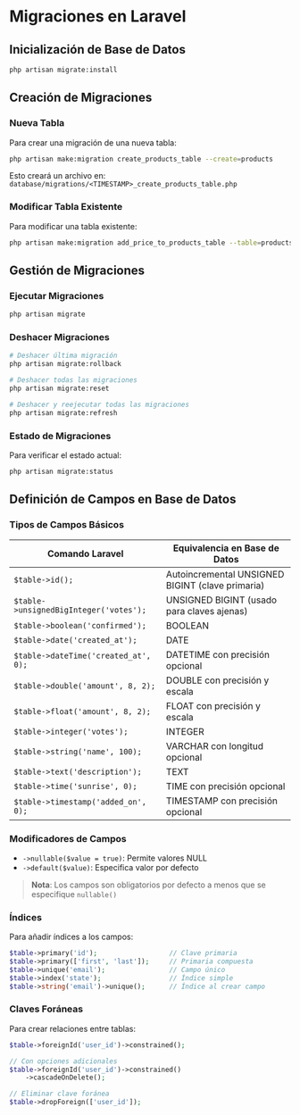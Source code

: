# Migraciones en Laravel
## Inicialización de Base de Datos
```bash
php artisan migrate:install
```

## Creación de Migraciones

### Nueva Tabla
Para crear una migración de una nueva tabla:
```bash
php artisan make:migration create_products_table --create=products
```
Esto creará un archivo en: `database/migrations/<TIMESTAMP>_create_products_table.php`

### Modificar Tabla Existente
Para modificar una tabla existente:
```bash
php artisan make:migration add_price_to_products_table --table=products
```

## Gestión de Migraciones

### Ejecutar Migraciones
```bash
php artisan migrate
```

### Deshacer Migraciones
```bash
# Deshacer última migración
php artisan migrate:rollback

# Deshacer todas las migraciones
php artisan migrate:reset

# Deshacer y reejecutar todas las migraciones
php artisan migrate:refresh
```

### Estado de Migraciones
Para verificar el estado actual:
```bash
php artisan migrate:status
```

## Definición de Campos en Base de Datos

### Tipos de Campos Básicos

| Comando Laravel | Equivalencia en Base de Datos |
|----------------|------------------------------|
| `$table->id();` | Autoincremental UNSIGNED BIGINT (clave primaria) |
| `$table->unsignedBigInteger('votes');` | UNSIGNED BIGINT (usado para claves ajenas) |
| `$table->boolean('confirmed');` | BOOLEAN |
| `$table->date('created_at');` | DATE |
| `$table->dateTime('created_at', 0);` | DATETIME con precisión opcional |
| `$table->double('amount', 8, 2);` | DOUBLE con precisión y escala |
| `$table->float('amount', 8, 2);` | FLOAT con precisión y escala |
| `$table->integer('votes');` | INTEGER |
| `$table->string('name', 100);` | VARCHAR con longitud opcional |
| `$table->text('description');` | TEXT |
| `$table->time('sunrise', 0);` | TIME con precisión opcional |
| `$table->timestamp('added_on', 0);` | TIMESTAMP con precisión opcional |

### Modificadores de Campos
- `->nullable($value = true)`: Permite valores NULL
- `->default($value)`: Especifica valor por defecto

> **Nota**: Los campos son obligatorios por defecto a menos que se especifique `nullable()`

### Índices
Para añadir índices a los campos:
```php
$table->primary('id');                  // Clave primaria
$table->primary(['first', 'last']);     // Primaria compuesta
$table->unique('email');                // Campo único
$table->index('state');                 // Índice simple
$table->string('email')->unique();      // Índice al crear campo
```

### Claves Foráneas
Para crear relaciones entre tablas:
```php
$table->foreignId('user_id')->constrained();

// Con opciones adicionales
$table->foreignId('user_id')->constrained()
    ->cascadeOnDelete();

// Eliminar clave foránea
$table->dropForeign(['user_id']);
```
